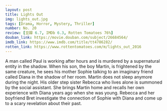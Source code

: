```yaml
---
layout: post 
title: Lights Out
img: lights_out.jpg
tags: [Drama, Horror, Mystery, Thriller]
number: No. 20
review: [豆瓣 6.7, IMDb 6.3, Rotten Tomatoes 76%]
douban_link: https://movie.douban.com/subject/26684564/
imdb_link: https://www.imdb.com/title/tt4786282/
rotten_link: https://www.rottentomatoes.com/m/lights_out_2016
---
```


A man called Paul is working after hours and is murdered by a supernatural entity in the shadow. When his son, the boy Martin, is frightened by the same creature, he sees his mother Sophie talking to an imaginary friend called Diana in the shadow of her room. Martin does not sleep anymore during the night. His older step sister Rebecca who lives alone is summoned by the social assistant. She brings Martin home and recalls her own experience with Diana years ago when she was young. Rebecca and her boyfriend Bret investigate the connection of Sophie with Diana and come up to a scary revelation about their past.